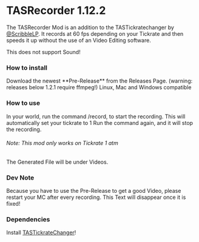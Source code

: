 # TASRecorder 1.12.2
The TASRecorder Mod is an addition to the TASTickratechanger by <a href="https://github.com/ScribbleLP/TASTickratechanger">@ScribbleLP</a>.
It records at 60 fps depending on your Tickrate and then speeds it up without the use of an Video Editing software.

This does not support Sound!

<h3>How to install</h3>
Download the newest **Pre-Release** from the Releases Page. (warning: releases below 1.2.1 require ffmpeg!)
Linux, Mac and Windows compatible
<h3>How to use</h3>
In your world, run the command /record, to start the recording. This will automatically set your tickrate to 1
Run the command again, and it will stop the recording.
<h6>Note: This mod only works on Tickrate 1 atm</h6>
The Generated File will be under Videos.
<h3>Dev Note</h3>
Because you have to use the Pre-Release to get a good Video, please restart your MC after every recording.
This Text will disappear once it is fixed!
<h3>Dependencies</h3>
Install <a href="https://github.com/ScribbleLP/TASTickratechanger">TASTickrateChanger</a>!